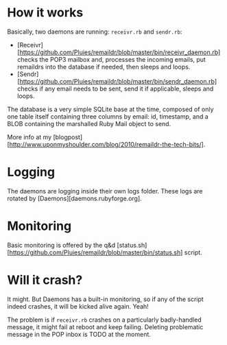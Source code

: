 How it works
============

Basically, two daemons are running: `receivr.rb` and `sendr.rb`:

* [Receivr][https://github.com/Pluies/remaildr/blob/master/bin/receivr_daemon.rb] checks the POP3 mailbox and, processes the incoming emails, put remaildrs into the database if needed, then sleeps and loops.
* [Sendr][https://github.com/Pluies/remaildr/blob/master/bin/sendr_daemon.rb] checks if any email needs to be sent, send it if applicable, sleeps and loops.

The database is a very simple SQLite base at the time, composed of only one table itself containing three columns by email: id, timestamp, and a BLOB containing the marshalled Ruby Mail object to send.

More info at my [blogpost][http://www.uponmyshoulder.com/blog/2010/remaildr-the-tech-bits/].

Logging
=======

The daemons are logging inside their own logs folder. These logs are rotated by [Daemons][daemons.rubyforge.org].


Monitoring
==========

Basic monitoring is offered by the q&d [status.sh][https://github.com/Pluies/remaildr/blob/master/bin/status.sh] script.


Will it crash?
==============

It might. But Daemons has a built-in monitoring, so if any of the script indeed crashes, it will be kicked alive again. Yeah!

The problem is if `receivr.rb` crashes on a particularly badly-handled message, it might fail at reboot and keep failing. Deleting problematic message in the POP inbox is TODO at the moment.


